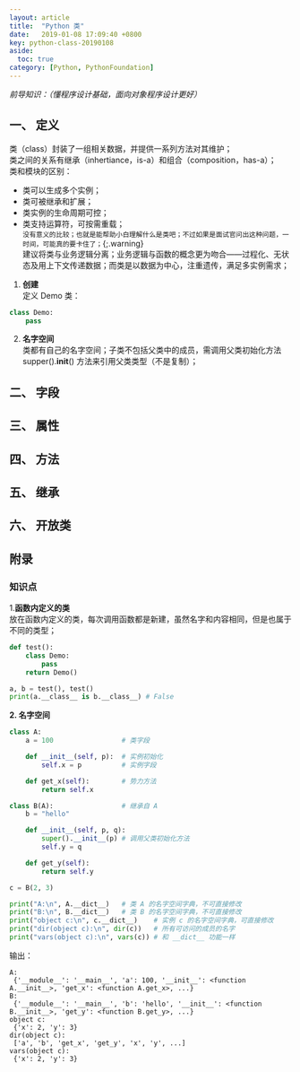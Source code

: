 ```yaml
---
layout: article
title:  "Python 类"
date:   2019-01-08 17:09:40 +0800
key: python-class-20190108
aside:
  toc: true
category: [Python, PythonFoundation]
---
```

*前导知识：（懂程序设计基础，面向对象程序设计更好）*  

## 一、 定义
类（class）封装了一组相关数据，并提供一系列方法对其维护；  
类之间的关系有继承（inhertiance，is-a）和组合（composition，has-a）；  
类和模块的区别：  
- 类可以生成多个实例；  
- 类可被继承和扩展；  
- 类实例的生命周期可控；  
- 类支持运算符，可按需重载；  
`没有意义的比较；也就是能帮助小白理解什么是类吧；不过如果是面试官问出这种问题，一时间，可能真的要卡住了；`{;.warning}  
建议将类与业务逻辑分离；业务逻辑与函数的概念更为吻合——过程化、无状态及用上下文传递数据；而类是以数据为中心，注重遗传，满足多实例需求；  

1. **创建**  
定义 Demo 类：  
```python
class Demo:
    pass
```

2. **名字空间**  
类都有自己的名字空间；子类不包括父类中的成员，需调用父类初始化方法 supper().__init__() 方法来引用父类类型（不是复制）；  


## 二、 字段

## 三、 属性

## 四、 方法

## 五、 继承

## 六、 开放类



## 附录
### 知识点
1.**函数内定义的类**  
放在函数内定义的类，每次调用函数都是新建，虽然名字和内容相同，但是也属于不同的类型；  

```python
def test():
    class Demo:
        pass
    return Demo()

a, b = test(), test()
print(a.__class__ is b.__class__) # False
```  
<span id="namespace">**2. 名字空间**</span>  


```python
class A:
    a = 100                 # 类字段

    def __init__(self, p):  # 实例初始化
        self.x = p          # 实例字段

    def get_x(self):        # 势力方法
        return self.x

class B(A):                 # 继承自 A
    b = "hello"

    def __init__(self, p, q):
        super().__init__(p) # 调用父类初始化方法
        self.y = q

    def get_y(self):
        return self.y

c = B(2, 3)

print("A:\n", A.__dict__)   # 类 A 的名字空间字典，不可直接修改
print("B:\n", B.__dict__)   # 类 B 的名字空间字典，不可直接修改
print("object c:\n", c.__dict__)    # 实例 c 的名字空间字典，可直接修改
print("dir(object c):\n", dir(c))   # 所有可访问的成员的名字
print("vars(object c):\n", vars(c)) # 和 __dict__ 功能一样
```
输出：  

```shell
A:
 {'__module__': '__main__', 'a': 100, '__init__': <function A.__init__>, 'get_x': <function A.get_x>, ...}
B:
 {'__module__': '__main__', 'b': 'hello', '__init__': <function B.__init__>, 'get_y': <function B.get_y>, ...}
object c:
 {'x': 2, 'y': 3}
dir(object c):
 ['a', 'b', 'get_x', 'get_y', 'x', 'y', ...]
vars(object c):
 {'x': 2, 'y': 3}
```
